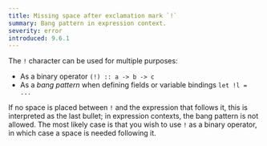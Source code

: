 ```yaml
---
title: Missing space after exclamation mark `!`
summary: Bang pattern in expression context.
severity: error
introduced: 9.6.1
---
```


The `!` character can be used for multiple purposes:
- As a binary operator `(!) :: a -> b -> c`
- As a *bang pattern* when defining fields or variable bindings `let !l = ...`

If no space is placed between `!` and the expression that follows it, this is interpreted as the last bullet; in expression contexts, the bang pattern is not allowed. The most likely case is that you wish to use `!` as a binary operator, in which case a space is needed following it.
